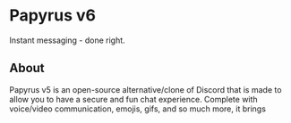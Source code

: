 # Papyrus v6

Instant messaging - done right.

## About
Papyrus v5 is an open-source alternative/clone of Discord that is made to allow you to have a secure and fun chat experience. Complete with voice/video communication, emojis, gifs, and so much more, it brings